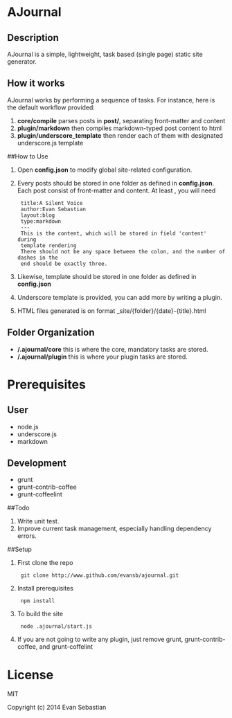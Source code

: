 # AJournal

## Description
AJournal is a simple, lightweight, task based (single page) static site generator.

## How it works
AJournal works by performing a sequence of tasks. For instance, here is the
default workflow provided: 

1. **core/compile** parses posts in **post/**, separating front-matter and
content 
2. **plugin/markdown** then compiles markdown-typed post content to html
3. **plugin/underscore_template** then render each of them with designated underscore.js template

##How to Use

1. Open **config.json** to modify global site-related configuration.
2. Every posts should be stored in one folder as defined in **config.json**.
Each post consist of front-matter and content. At least , you will need


		title:A Silent Voice
		author:Evan Sebastian
		layout:blog
    	type:markdown
		---
    	This is the content, which will be stored in field 'content' during
    	template rendering
    	There should not be any space between the colon, and the number of dashes in the
    	end should be exactly three.

3. Likewise, template should be stored in one folder as defined in
**config.json**
4. Underscore template is provided, you can add more by writing a plugin.
5. HTML files generated is on format _site/{folder}/{date}-{title}.html

## Folder Organization

* **/.ajournal/core** this is where the core, mandatory tasks are stored.
* **/.ajournal/plugin** this is where your plugin tasks are stored.

# Prerequisites
## User
- node.js
- underscore.js
- markdown

## Development
- grunt
- grunt-contrib-coffee
- grunt-coffeelint

##Todo
1. Write unit test.
2. Improve current task management, especially handling
dependency errors.

##Setup

1. First clone the repo

        git clone http://www.github.com/evansb/ajournal.git

2. Install prerequisites

        npm install

2. To build the site

        node .ajournal/start.js

3. If you are not going to write any plugin, just remove grunt,
grunt-contrib-coffee, and grunt-coffelint

# License
MIT

Copyright (c) 2014 Evan Sebastian

